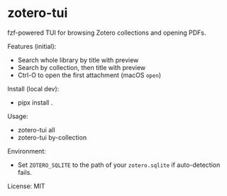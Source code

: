 # zotero-tui

fzf-powered TUI for browsing Zotero collections and opening PDFs.

Features (initial):
- Search whole library by title with preview
- Search by collection, then title with preview
- Ctrl-O to open the first attachment (macOS `open`)

Install (local dev):
- pipx install .

Usage:
- zotero-tui all
- zotero-tui by-collection

Environment:
- Set `ZOTERO_SQLITE` to the path of your `zotero.sqlite` if auto-detection fails.

License: MIT